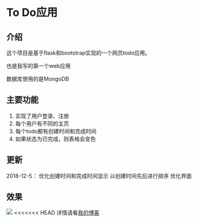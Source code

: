 # To Do应用

## 介绍

这个项目是基于flask和bootstrap实现的一个网页todo应用。

也是我写的第一个web应用

数据库使用的是MongoDB





## 主要功能

1. 实现了用户登录、注册
2. 每个用户有不同的主页
3. 每个todo都有创建时间和完成时间
4. 如果状态为已完成，则表格会变色
## 更新
2018-12-5： 优化创建时间和完成时间显示  以创建时间先后进行排序
            优化界面  


## 效果
![](https://i.loli.net/2018/12/04/5c063f67e57b9.png) 
<<<<<<< HEAD
详情请看[我的博客](https://forali.club/2018/12/04/%E7%AC%AC%E4%B8%80%E4%B8%AAweb%E5%BA%94%E7%94%A8/)

